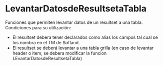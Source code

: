 # LevantarDatosdeResultsetaTabla
Funciones que permiten levantar datos de un resultset a una tabla. Condiciones para su utilización:
- El resultset debera tener declarados como alias los campos tal cual se los nombra en el TM de Sofland.
- El resultset se deberá levantar a una tabla grilla (en caso de levantar header o item, se debera modificar la funcion LEvantarDatosdeResultsetaTabla)

